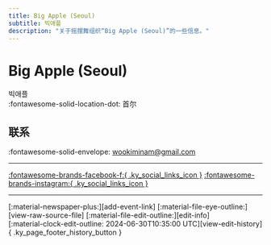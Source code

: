 ```yaml
---
title: Big Apple (Seoul)
subtitle: 빅애플
description: "关于摇摆舞组织“Big Apple (Seoul)”的一些信息。"
---
```


# Big Apple (Seoul)

빅애플  
:fontawesome-solid-location-dot: 首尔  


## 联系

:fontawesome-solid-envelope: <wookiminam@gmail.com>  

---

 [:fontawesome-brands-facebook-f:{ .ky_social_links_icon }](https://www.facebook.com/bbbigapple) [:fontawesome-brands-instagram:{ .ky_social_links_icon }](https://instagram.com/bigappleswing)

---

<div class="ky_page_footer" markdown>
<div class="ky_page_footer_trailing" markdown="span">
[:material-newspaper-plus:][add-event-link]
[:material-file-eye-outline:][view-raw-source-file]
[:material-file-edit-outline:][edit-info]
</div>
<div class="ky_page_footer_leading" markdown="span">
[:material-clock-edit-outline: 2024-06-30T10:35:00 UTC][view-edit-history]{ .ky_page_footer_history_button }
</div>
</div>

[add-event-link]: https://github.com/swingdance/events/issues/new?assignees=&labels=add+event&projects=&template=02-add_entity.yml&title=Add%20Event%3A%20ko_KR%20%E2%80%A2%20%3CName%3E&region=ko_KR&province=Seoul&city=Seoul&org_id=big-apple-seoul "添加活动"
[view-raw-source-file]: https://github.com/swingdance/orgs/blob/main/ko_KR/big-apple-seoul.json "查看原始源文件"
[edit-info]: https://github.com/swingdance/orgs/issues/new?assignees=&labels=update+org&projects=&template=03-update_entity.yml&title=Update%20Org%3A%20ko_KR%20%E2%80%A2%20Big%20Apple%20%28Seoul%29&region=ko_KR&id=big-apple-seoul&name=Big%20Apple%20%28Seoul%29 "编辑信息"

[view-edit-history]: https://github.com/swingdance/orgs/commits/main/ko_KR/big-apple-seoul.json "查看编辑历史"
